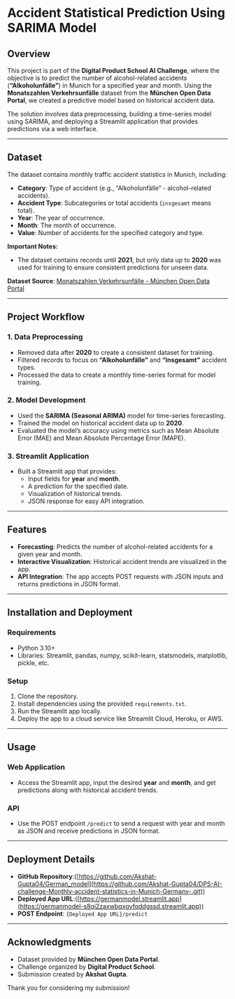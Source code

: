 # Accident Statistical Prediction Using SARIMA Model

## Overview
This project is part of the **Digital Product School AI Challenge**, where the objective is to predict the number of alcohol-related accidents (**“Alkoholunfälle”**) in Munich for a specified year and month. Using the **Monatszahlen Verkehrsunfälle** dataset from the **München Open Data Portal**, we created a predictive model based on historical accident data.

The solution involves data preprocessing, building a time-series model using SARIMA, and deploying a Streamlit application that provides predictions via a web interface.

---

## Dataset
The dataset contains monthly traffic accident statistics in Munich, including:

- **Category**: Type of accident (e.g., “Alkoholunfälle” - alcohol-related accidents).
- **Accident Type**: Subcategories or total accidents (`insgesamt` means total).
- **Year**: The year of occurrence.
- **Month**: The month of occurrence.
- **Value**: Number of accidents for the specified category and type.

**Important Notes:**
- The dataset contains records until **2021**, but only data up to **2020** was used for training to ensure consistent predictions for unseen data.

**Dataset Source**: [Monatszahlen Verkehrsunfälle - München Open Data Portal]([https://www.opengov-muenchen.de](https://opendata.muenchen.de/dataset/monatszahlen-verkehrsunfaelle/resource/40094bd6-f82d-4979-949b-26c8dc00b9a7))

---

## Project Workflow

### 1. Data Preprocessing
- Removed data after **2020** to create a consistent dataset for training.
- Filtered records to focus on **“Alkoholunfälle”** and **“insgesamt”** accident types.
- Processed the data to create a monthly time-series format for model training.

### 2. Model Development
- Used the **SARIMA (Seasonal ARIMA)** model for time-series forecasting.
- Trained the model on historical accident data up to **2020**.
- Evaluated the model’s accuracy using metrics such as Mean Absolute Error (MAE) and Mean Absolute Percentage Error (MAPE).

### 3. Streamlit Application
- Built a Streamlit app that provides:
  - Input fields for **year** and **month**.
  - A prediction for the specified date.
  - Visualization of historical trends.
  - JSON response for easy API integration.

---

## Features
- **Forecasting**: Predicts the number of alcohol-related accidents for a given year and month.
- **Interactive Visualization**: Historical accident trends are visualized in the app.
- **API Integration**: The app accepts POST requests with JSON inputs and returns predictions in JSON format.

---

## Installation and Deployment

### Requirements
- Python 3.10+
- Libraries: Streamlit, pandas, numpy, scikit-learn, statsmodels, matplotlib, pickle, etc.

### Setup
1. Clone the repository.
2. Install dependencies using the provided `requirements.txt`.
3. Run the Streamlit app locally.
4. Deploy the app to a cloud service like Streamlit Cloud, Heroku, or AWS.

---

## Usage

### Web Application
- Access the Streamlit app, input the desired **year** and **month**, and get predictions along with historical accident trends.

### API
- Use the POST endpoint `/predict` to send a request with year and month as JSON and receive predictions in JSON format.

---

## Deployment Details
- **GitHub Repository**:([https://github.com/Akshat-Gupta04/German_model](https://github.com/Akshat-Gupta04/DPS-AI-challenge-Monthly-accident-statistics-in-Munich-Germany-.git))
- **Deployed App URL**:([https://germanmodel.streamlit.app](https://germanmodel-s8qi2zaxwbqxgyfqddgssd.streamlit.app))
- **POST Endpoint**: `{Deployed App URL}/predict`

---

## Acknowledgments
- Dataset provided by **München Open Data Portal**.
- Challenge organized by **Digital Product School**.
- Submission created by **Akshat Gupta**.

Thank you for considering my submission!
